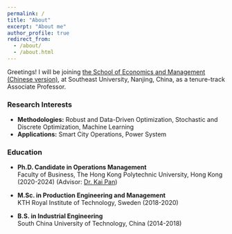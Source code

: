 ```yaml
---
permalink: /
title: "About"
excerpt: "About me"
author_profile: true
redirect_from: 
  - /about/
  - /about.html
---
```


Greetings! I will be joining [the School of Economics and Management (Chinese version)](https://em.seu.edu.cn/), at Southeast University, Nanjing, China, as a tenure-track Associate Professor.

### Research Interests

* **Methodologies:**
Robust and Data-Driven Optimization, Stochastic and Discrete Optimization, Machine Learning
* **Applications:**
Smart City Operations, Power System

### Education
* **Ph.D. Candidate in Operations Management**   
Faculty of Business, The Hong Kong Polytechnic University, Hong Kong (2020-2024) (Advisor: [Dr. Kai Pan](https://sites.google.com/view/kaipanuf/home))

* **M.Sc. in Production Engineering and Management**   
KTH Royal Institute of Technology, Sweden (2018-2020)

* **B.S. in Industrial Engineering**   
South China University of Technology, China (2014-2018)



